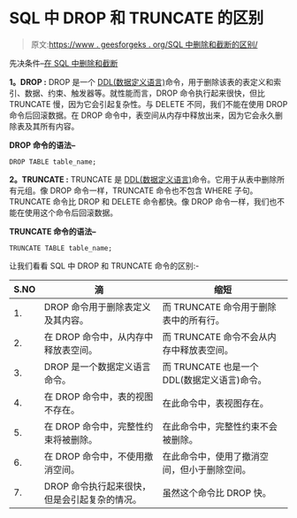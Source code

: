 # SQL 中 DROP 和 TRUNCATE 的区别

> 原文:[https://www . geesforgeks . org/SQL 中删除和截断的区别/](https://www.geeksforgeeks.org/difference-between-drop-and-truncate-in-sql/)

先决条件–[在 SQL 中删除和截断](https://www.geeksforgeeks.org/sql-drop-truncate/)

**1。DROP :**
DROP 是一个 [DDL(数据定义语言)](https://www.geeksforgeeks.org/sql-ddl-dql-dml-dcl-tcl-commands/)命令，用于删除该表的表定义和索引、数据、约束、触发器等。就性能而言，DROP 命令执行起来很快，但比 TRUNCATE 慢，因为它会引起复杂性。与 DELETE 不同，我们不能在使用 DROP 命令后回滚数据。在 DROP 命令中，表空间从内存中释放出来，因为它会永久删除表及其所有内容。

**DROP 命令的语法–**

```
DROP TABLE table_name;
```

**2。TRUNCATE :**
TRUNCATE 是 [DDL(数据定义语言)](https://www.geeksforgeeks.org/sql-ddl-dql-dml-dcl-tcl-commands/)命令。它用于从表中删除所有元组。像 DROP 命令一样，TRUNCATE 命令也不包含 WHERE 子句。TRUNCATE 命令比 DROP 和 DELETE 命令都快。像 DROP 命令一样，我们也不能在使用这个命令后回滚数据。

**TRUNCATE 命令的语法–**

```
TRUNCATE TABLE table_name; 
```

让我们看看 SQL 中 DROP 和 TRUNCATE 命令的区别:-

| S.NO | 滴 | 缩短 |
| --- | --- | --- |
| 1. | DROP 命令用于删除表定义及其内容。 | 而 TRUNCATE 命令用于删除表中的所有行。 |
| 2. | 在 DROP 命令中，从内存中释放表空间。 | 而 TRUNCATE 命令不会从内存中释放表空间。 |
| 3. | DROP 是一个数据定义语言命令。 | 而 TRUNCATE 也是一个 DDL(数据定义语言)命令。 |
| 4. | 在 DROP 命令中，表的视图不存在。 | 在此命令中，表视图存在。 |
| 5. | 在 DROP 命令中，完整性约束将被删除。 | 在此命令中，完整性约束不会被删除。 |
| 6. | 在 DROP 命令中，不使用撤消空间。 | 在此命令中，使用了撤消空间，但小于删除空间。 |
| 7. | DROP 命令执行起来很快，但是会引起复杂的情况。 | 虽然这个命令比 DROP 快。 |